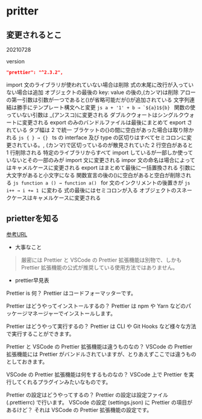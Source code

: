 # pritter

## 変更されるとこ

20210728

version

```json
"prettier": "^2.3.2",
```

import 文のライブラリが使われていない場合は削除
式の末尾に改行が入っていない場合は追加
オブジェクトの最後の key: value の後の,(カンマ)は削除
アローの第一引数は引数が一つであると()が省略可能だが()が追加されている
文字列連結は勝手にテンプレート構文へと変更 `` js a + '1' + b → `${a}1${b}  ``
関数の使っていない引数は \_(アンスコ)に変更される
ダブルクウォートはシングルクウォートに変更される
export のみのバンドルファイルは最後にまとめて export されている
タブ幅は 2 で統一
ブラケットの{}の間に空白があった場合は取り除かれる `js { } → {} `
ts の interface 及び type の区切りはすべてセミコロンに変更されている。, (カンマ)で区切っているのが散見されていた
2 行空白があると 1 行削除される
特定のライブラリからすべて import しているが一部しか使っていないとその一部のみが import 文に変更される
impor 文の命名は場合によってはキャメルケースに変更される
export はまとめて最後に一括置換される
引数に大文字があると小文字になる
関数宣言の後の()に空白があると空白が削除される `js function a () → function a() `
for 文のインクリメントの後置きが `js i++ → i += 1 `に変わる
式の最後にはセミコロンが入る
オブジェクトのスネークケースはキャメルケースに変更される

## prietterを知る

[参考URL](https://ai-can-fly.hateblo.jp/entry/prettier-usage)

- 大事なこと
>厳密には Prettier と VSCode の Prettier 拡張機能は別物で、しかも Prettier 拡張機能の公式が推奨している使用方法ではありません。

- prettier早見表

Prettier is 何？
Prettier はコードフォーマッターです。

Prettier はどうやってインストールするの？
Prettier は npm や Yarn などのパッケージマネージャーでインストールします。

Prettier はどうやって実行するの？
Prettier は CLI や Git Hooks など様々な方法で実行することができます。

Prettier と VSCode の Prettier 拡張機能は違うものなの？
VSCode の Prettier 拡張機能には Prettier がバンドルされていますが、とりあえずここでは違うものとしておきます。

VSCode の Prettier 拡張機能は何をするものなの？
VSCode 上で Prettier を実行してくれるプラグインみたいなものです。

Prettier の設定はどうやってするの？
Prettier の設定は設定ファイル (.prettierrc) で行います。
VSCode の設定 (settings.json) に Prettier の項目があるけど？
それは VSCode の Prettier 拡張機能の設定です。
